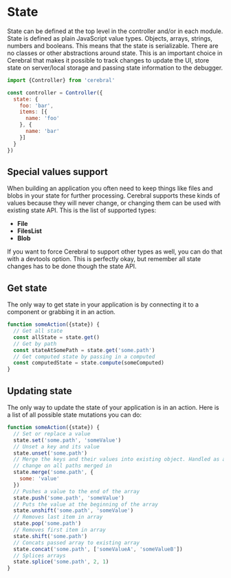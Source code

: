# State
State can be defined at the top level in the controller and/or in each module. State is defined as plain JavaScript value types. Objects, arrays, strings, numbers and booleans. This means that the state is serializable. There are no classes or other abstractions around state. This is an important choice in Cerebral that makes it possible to track changes to update the UI, store state on server/local storage and passing state information to the debugger.

```js
import {Controller} from 'cerebral'

const controller = Controller({
  state: {
    foo: 'bar',
    items: [{
      name: 'foo'
    }, {
      name: 'bar'
    }]
  }
})
```
## Special values support
When building an application you often need to keep things like files and blobs in your state for further processing. Cerebral supports these kinds of values because they will never change, or changing them can be used with existing state API. This is the list of supported types:

- **File**
- **FilesList**
- **Blob**

If you want to force Cerebral to support other types as well, you can do that with a devtools option. This is perfectly okay, but remember all state changes has to be done though the state API.

## Get state
The only way to get state in your application is by connecting it to a component or grabbing it in an action.

```js
function someAction({state}) {
  // Get all state
  const allState = state.get()
  // Get by path
  const stateAtSomePath = state.get('some.path')
  // Get computed state by passing in a computed
  const computedState = state.compute(someComputed)
}
```


## Updating state
The only way to update the state of your application is in an action. Here is a list of all possible state mutations you can do:

```js
function someAction({state}) {
  // Set or replace a value
  state.set('some.path', 'someValue')
  // Unset a key and its value
  state.unset('some.path')
  // Merge the keys and their values into existing object. Handled as a
  // change on all paths merged in
  state.merge('some.path', {
    some: 'value'
  })
  // Pushes a value to the end of the array
  state.push('some.path', 'someValue')
  // Puts the value at the beginning of the array
  state.unshift('some.path', 'someValue')
  // Removes last item in array
  state.pop('some.path')
  // Removes first item in array
  state.shift('some.path')
  // Concats passed array to existing array
  state.concat('some.path', ['someValueA', 'someValueB'])
  // Splices arrays
  state.splice('some.path', 2, 1)
}
```
